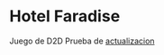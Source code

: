 # Hotel Faradise
 Juego de D2D
 Prueba de
 [actualizacion](https://www.youtube.com/watch?v=dQw4w9WgXcQ&ab_channel=RickAstley)
